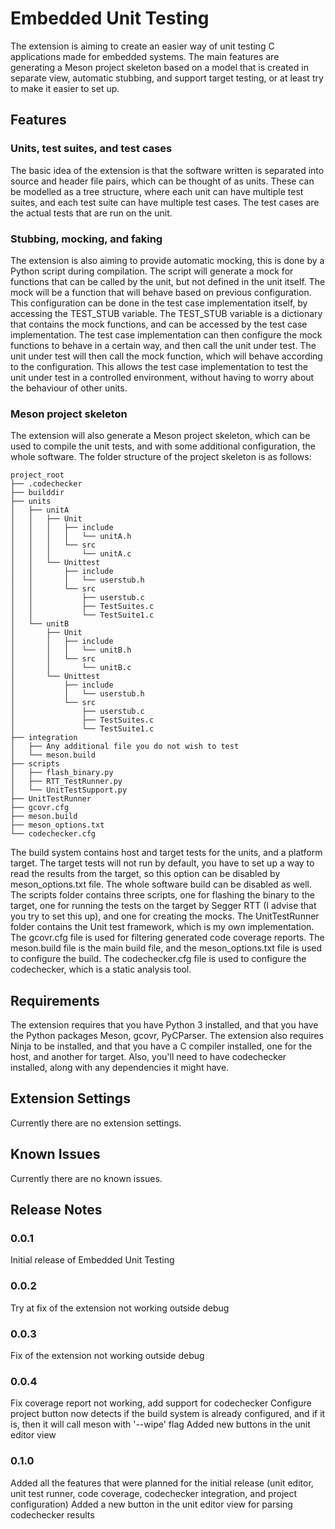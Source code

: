 # Embedded Unit Testing

The extension is aiming to create an easier way of unit testing C applications made for embedded systems. The main features are generating a Meson project skeleton based on a model that is created in separate view, automatic stubbing, and support target testing, or at least try to make it easier to set up.

## Features
### Units, test suites, and test cases
The basic idea of the extension is that the software written is separated into source and header file pairs, which can be thought of as units. These can be modelled as a tree structure, where each unit can have multiple test suites, and each test suite can have multiple test cases. The test cases are the actual tests that are run on the unit.
### Stubbing, mocking, and faking
The extension is also aiming to provide automatic mocking, this is done by a Python script during compilation. The script will generate a mock for functions that can be called by the unit, but not defined in the unit itself. The mock will be a function that will behave based on previous configuration. This configuration can be done in the test case implementation itself, by accessing the TEST_STUB variable. The TEST_STUB variable is a dictionary that contains the mock functions, and can be accessed by the test case implementation. The test case implementation can then configure the mock functions to behave in a certain way, and then call the unit under test. The unit under test will then call the mock function, which will behave according to the configuration. This allows the test case implementation to test the unit under test in a controlled environment, without having to worry about the behaviour of other units.
### Meson project skeleton
The extension will also generate a Meson project skeleton, which can be used to compile the unit tests, and with some additional configuration, the whole software. The folder structure of the project skeleton is as follows:
```
project_root
├── .codechecker
├── builddir
├── units
│   ├── unitA
│   │   ├── Unit
│   │   │   ├── include
│   │   │   │   └── unitA.h
│   │   │   └── src
│   │   │       └── unitA.c
│   │   └── Unittest
│   │       ├── include
│   │       │   └── userstub.h
│   │       └── src
│   │           ├── userstub.c
│   │           ├── TestSuites.c
│   │           └── TestSuite1.c
│   └── unitB
│       ├── Unit
│       │   ├── include
│       │   │   └── unitB.h
│       │   └── src
│       │       └── unitB.c
│       └── Unittest
│           ├── include
│           │   └── userstub.h
│           └── src
│               ├── userstub.c
│               ├── TestSuites.c
│               └── TestSuite1.c
├── integration
│   ├── Any additional file you do not wish to test
│   └── meson.build
├── scripts
│   ├── flash_binary.py
│   ├── RTT_TestRunner.py
│   └── UnitTestSupport.py
├── UnitTestRunner
├── gcovr.cfg
├── meson.build
├── meson_options.txt
└── codechecker.cfg
```
The build system contains host and target tests for the units, and a platform target. The target tests will not run by default, you have to set up a way to read the results from the target, so this option can be disabled by meson_options.txt file. The whole software build can be disabled as well. The scripts folder contains three scripts, one for flashing the binary to the target, one for running the tests on the target by Segger RTT (I advise that you try to set this up), and one for creating the mocks. The UnitTestRunner folder contains the Unit test framework, which is my own implementation. The gcovr.cfg file is used for filtering generated code coverage reports. The meson.build file is the main build file, and the meson_options.txt file is used to configure the build. The codechecker.cfg file is used to configure the codechecker, which is a static analysis tool.

## Requirements

The extension requires that you have Python 3 installed, and that you have the Python packages Meson, gcovr, PyCParser. The extension also requires Ninja to be installed, and that you have a C compiler installed, one for the host, and another for target. Also, you'll need to have codechecker installed, along with any dependencies it might have.

## Extension Settings

Currently there are no extension settings.

## Known Issues

Currently there are no known issues.

## Release Notes

### 0.0.1

Initial release of Embedded Unit Testing

### 0.0.2

Try at fix of the extension not working outside debug

### 0.0.3

Fix of the extension not working outside debug

### 0.0.4

Fix coverage report not working, add support for codechecker
Configure project button now detects if the build system is already configured, and if it is, then it will call meson with '--wipe' flag
Added new buttons in the unit editor view

### 0.1.0

Added all the features that were planned for the initial release (unit editor, unit test runner, code coverage, codechecker integration, and project configuration)
Added a new button in the unit editor view for parsing codechecker results